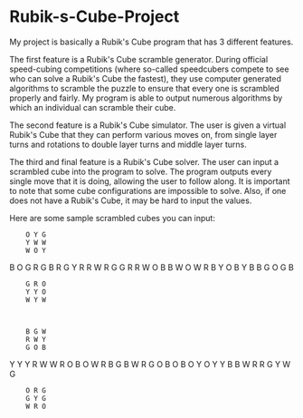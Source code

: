 # Rubik-s-Cube-Project

My project is basically a Rubik's Cube program that has 3 different features.

The first feature is a Rubik's Cube scramble generator.
During official speed-cubing competitions (where so-called speedcubers compete to see who can solve a Rubik's Cube the fastest), they use computer generated
algorithms to scramble the puzzle to ensure that every one is scrambled properly and fairly. My program is  able to output numerous algorithms by which an
individual can scramble their cube.

The second feature is a Rubik's Cube simulator.
The user is given a virtual Rubik's Cube that they can perform various moves on, from single layer turns and rotations to double layer turns and middle layer turns.

The third and final feature is a Rubik's Cube solver.
The user can input a scrambled cube into the program to solve. The program outputs every single move that it is doing, allowing the user to follow along.
It is important to note that some cube configurations are impossible to solve. Also, if one does not have a Rubik's Cube, it may be hard to input the values.

Here are some sample scrambled cubes you can input:

        O Y G 
        Y W W 
        W O Y 

B O G   R G B   R G Y   R R W 
R G G   R R W   O B B   W O W 
R B Y   O B Y   B B G   O G B 

        G R O 
        Y Y O 
        W Y W 
        
        
        
        B G W 
        R W Y 
        G O B 

Y Y Y   R W W   R O B   O W R 
B G B   W R G   O B O   B O Y 
O Y Y   B B W   R R G   Y W G 

        O R G 
        G Y G 
        W R O 
